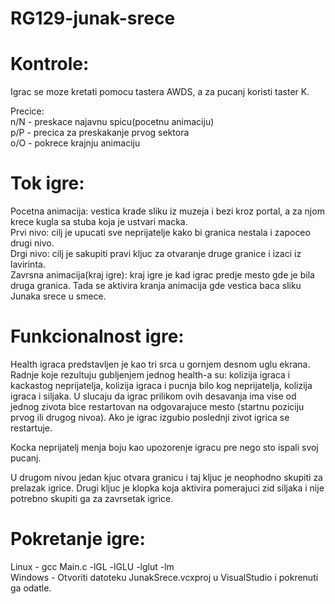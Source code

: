 # RG129-junak-srece

# Kontrole: 
Igrac se moze kretati pomocu tastera AWDS, a za pucanj koristi taster K.

Precice:    
n/N - preskace najavnu spicu(pocetnu animaciju)   
p/P - precica za preskakanje prvog sektora    
o/O - pokrece krajnju animaciju   

# Tok igre:         
Pocetna animacija: vestica krade sliku iz muzeja i bezi kroz portal, a za njom krece kugla sa stuba koja je ustvari macka.  
Prvi nivo: cilj je upucati sve neprijatelje kako bi granica nestala i zapoceo drugi nivo.    
Drgi nivo: cilj je sakupiti pravi kljuc za otvaranje druge granice i izaci iz lavirinta.    
Zavrsna animacija(kraj igre): kraj igre je kad igrac predje mesto gde je bila druga granica. Tada se aktivira kranja animacija gde vestica baca sliku Junaka srece u smece.   

# Funkcionalnost igre:    
Health igraca predstavljen je kao tri srca u gornjem desnom uglu ekrana. Radnje koje rezultuju gubljenjem jednog health-a su: kolizija igraca i kackastog neprijatelja, kolizija igraca i pucnja bilo kog neprijatelja, kolizija igraca i siljaka. U slucaju da igrac prilikom ovih desavanja ima vise od jednog zivota bice restartovan na odgovarajuce mesto (startnu poziciju prvog ili drugog nivoa). Ako je igrac izgubio poslednji zivot igrica se restartuje.    

Kocka neprijatelj menja boju kao upozorenje igracu pre nego sto ispali svoj pucanj. 

U drugom nivou jedan kjuc otvara granicu i taj kljuc je neophodno skupiti za prelazak igrice. Drugi kljuc je klopka koja aktivira pomerajuci zid siljaka i nije potrebno skupiti ga za zavrsetak igrice. 
# Pokretanje igre:    
Linux - gcc Main.c -lGL -lGLU -lglut -lm    
Windows - Otvoriti datoteku JunakSrece.vcxproj u VisualStudio i pokrenuti ga odatle.


